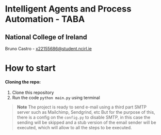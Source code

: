 # Intelligent Agents and Process Automation - TABA
## National College of Ireland
Bruno Castro - x22155686@student.ncirl.ie

# How to start
#### Cloning the repo:
1) Clone this repository
2) Run the code ```python main.py``` using terminal

> **Note**
> The project is ready to send e-mail using a third part SMTP server such as Mailchimp, Sendgrind, etc
> But for the purpose of this, there is a config on the ```config.py``` to disable SMTP, in this case the sending will be skipped and a stub version of the email sender will be executed, which will allow to all the steps to be executed.
